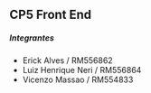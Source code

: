 ## CP5 Front End

##### Integrantes

- Erick Alves / RM556862
- Luiz Henrique Neri / RM556864
- Vicenzo Massao / RM554833
  